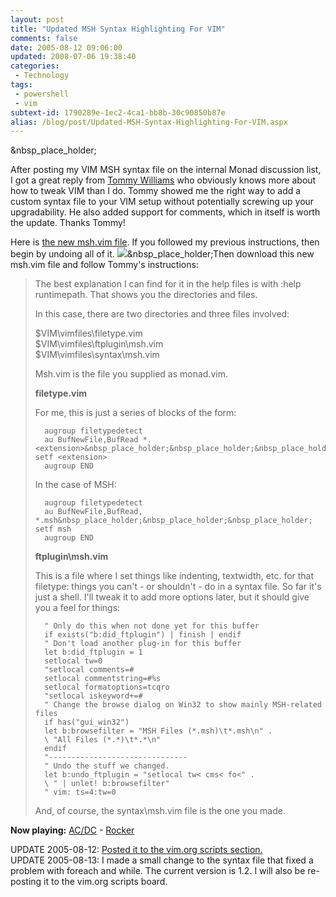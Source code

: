 ```yaml
---
layout: post
title: "Updated MSH Syntax Highlighting For VIM"
comments: false
date: 2005-08-12 09:06:00
updated: 2008-07-06 19:38:40
categories:
 - Technology
tags:
 - powershell
 - vim
subtext-id: 1790289e-1ec2-4ca1-bb8b-30c90850b87e
alias: /blog/post/Updated-MSH-Syntax-Highlighting-For-VIM.aspx
---
```



&nbsp_place_holder;

After posting my VIM MSH syntax file on the internal Monad discussion list, I got a great reply from [Tommy Williams](http://www.tommyblogs.com/) who obviously knows more about how to tweak VIM than I do. Tommy showed me the right way to add a custom syntax file to your VIM setup without potentially screwing up your upgradability. He also added support for comments, which in itself is worth the update. Thanks Tommy! 

Here is [the new msh.vim file](/Files/msh_vim.zip). If you followed my previous instructions, then begin by undoing all of it. ![](/Files/smile1.gif)&nbsp_place_holder;Then download this new msh.vim file and follow Tommy's instructions: 

> The best explanation I can find for it in the help files is with :help runtimepath. That shows you the directories and files. 
> 
> In this case, there are two directories and three files involved: 
> 
> $VIM\vimfiles\filetype.vim  
$VIM\vimfiles\ftplugin\msh.vim  
$VIM\vimfiles\syntax\msh.vim 
> 
> Msh.vim is the file you supplied as monad.vim. 
> 
> **filetype.vim**
> 
> For me, this is just a series of blocks of the form: 
>     
>     
>     	augroup filetypedetect
>     	au BufNewFile,BufRead *.<extension>&nbsp_place_holder;&nbsp_place_holder;&nbsp_place_holder;&nbsp_place_holder; setf <extension>
>     	augroup END
>     	
> 
> In the case of MSH: 
>     
>     
>     	augroup filetypedetect
>     	au BufNewFile,BufRead, *.msh&nbsp_place_holder;&nbsp_place_holder;&nbsp_place_holder; setf msh
>     	augroup END
>     	
> 
> **ftplugin\msh.vim**
> 
> This is a file where I set things like indenting, textwidth, etc. for that filetype: things you can't - or shouldn't - do in a syntax file. So far it's just a shell. I'll tweak it to add more options later, but it should give you a feel for things: 
>     
>     
>     	" Only do this when not done yet for this buffer
>     	if exists("b:did_ftplugin") | finish | endif
>     	" Don't load another plug-in for this buffer
>     	let b:did_ftplugin = 1
>     	setlocal tw=0
>     	"setlocal comments=#
>     	setlocal commentstring=#%s
>     	setlocal formatoptions=tcqro
>     	"setlocal iskeyword+=#
>     	" Change the browse dialog on Win32 to show mainly MSH-related files
>     	if has("gui_win32")
>     	let b:browsefilter = "MSH Files (*.msh)\t*.msh\n" .
>     	\ "All Files (*.*)\t*.*\n"
>     	endif
>     	"-------------------------------
>     	" Undo the stuff we changed.
>     	let b:undo_ftplugin = "setlocal tw< cms< fo<" .
>     	\ " | unlet! b:browsefilter"
>     	" vim: ts=4:tw=0
>     	
> 
> And, of course, the syntax\msh.vim file is the one you made. 

**Now playing:** [AC/DC](http://phobos.apple.com/WebObjects/MZSearch.woa/wa/advancedSearchResults?artistTerm=AC/DC) - [Rocker](http://phobos.apple.com/WebObjects/MZSearch.woa/wa/advancedSearchResults?songTerm=Rocker&artistTerm=AC/DC)

UPDATE 2005-08-12: [Posted it to the vim.org scripts section.](http://www.vim.org/scripts/script.php?script_id=1327)  
UPDATE 2005-08-13: I made a small change to the syntax file that fixed a problem with foreach and while. The current version is 1.2. I will also be re-posting it to the vim.org scripts board. 
